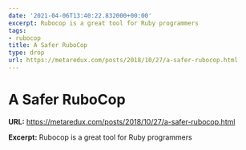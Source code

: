 ```yaml
---
date: '2021-04-06T13:40:22.832000+00:00'
excerpt: Rubocop is a great tool for Ruby programmers
tags:
- rubocop
title: A Safer RuboCop
type: drop
url: https://metaredux.com/posts/2018/10/27/a-safer-rubocop.html
---
```


# A Safer RuboCop

**URL:** https://metaredux.com/posts/2018/10/27/a-safer-rubocop.html

**Excerpt:** Rubocop is a great tool for Ruby programmers
